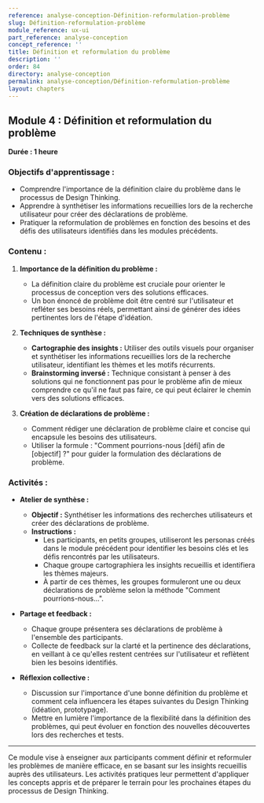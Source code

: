 ```yaml
---
reference: analyse-conception-Définition-reformulation-problème
slug: Définition-reformulation-problème
module_reference: ux-ui
part_reference: analyse-conception
concept_reference: ''
title: Définition et reformulation du problème
description: ''
order: 84
directory: analyse-conception
permalink: analyse-conception/Définition-reformulation-problème
layout: chapters
---
```


## **Module 4 : Définition et reformulation du problème**  
**Durée : 1 heure**

### **Objectifs d'apprentissage :**
- Comprendre l'importance de la définition claire du problème dans le processus de Design Thinking.
- Apprendre à synthétiser les informations recueillies lors de la recherche utilisateur pour créer des déclarations de problème.
- Pratiquer la reformulation de problèmes en fonction des besoins et des défis des utilisateurs identifiés dans les modules précédents.

### **Contenu :**

1. **Importance de la définition du problème :**
   - La définition claire du problème est cruciale pour orienter le processus de conception vers des solutions efficaces.
   - Un bon énoncé de problème doit être centré sur l'utilisateur et refléter ses besoins réels, permettant ainsi de générer des idées pertinentes lors de l'étape d'idéation.

2. **Techniques de synthèse :**
   - **Cartographie des insights :** Utiliser des outils visuels pour organiser et synthétiser les informations recueillies lors de la recherche utilisateur, identifiant les thèmes et les motifs récurrents.
   - **Brainstorming inversé :** Technique consistant à penser à des solutions qui ne fonctionnent pas pour le problème afin de mieux comprendre ce qu'il ne faut pas faire, ce qui peut éclairer le chemin vers des solutions efficaces.

3. **Création de déclarations de problème :**
   - Comment rédiger une déclaration de problème claire et concise qui encapsule les besoins des utilisateurs.
   - Utiliser la formule : "Comment pourrions-nous [défi] afin de [objectif] ?" pour guider la formulation des déclarations de problème.

### **Activités :**

- **Atelier de synthèse :**
  - **Objectif :** Synthétiser les informations des recherches utilisateurs et créer des déclarations de problème.
  - **Instructions :**
    - Les participants, en petits groupes, utiliseront les personas créés dans le module précédent pour identifier les besoins clés et les défis rencontrés par les utilisateurs.
    - Chaque groupe cartographiera les insights recueillis et identifiera les thèmes majeurs.
    - À partir de ces thèmes, les groupes formuleront une ou deux déclarations de problème selon la méthode "Comment pourrions-nous...".

- **Partage et feedback :**
  - Chaque groupe présentera ses déclarations de problème à l'ensemble des participants.
  - Collecte de feedback sur la clarté et la pertinence des déclarations, en veillant à ce qu'elles restent centrées sur l'utilisateur et reflètent bien les besoins identifiés.

- **Réflexion collective :**
  - Discussion sur l'importance d'une bonne définition du problème et comment cela influencera les étapes suivantes du Design Thinking (idéation, prototypage).
  - Mettre en lumière l'importance de la flexibilité dans la définition des problèmes, qui peut évoluer en fonction des nouvelles découvertes lors des recherches et tests.

---

Ce module vise à enseigner aux participants comment définir et reformuler les problèmes de manière efficace, en se basant sur les insights recueillis auprès des utilisateurs. Les activités pratiques leur permettent d'appliquer les concepts appris et de préparer le terrain pour les prochaines étapes du processus de Design Thinking.